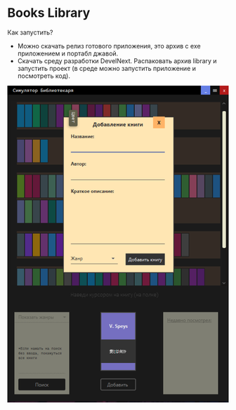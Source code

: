 # Books Library

Как запустить?
- Можно скачать релиз готового приложения, это архив с exe приложением и портабл джавой.
- Скачать среду разработки DevelNext. Распаковать архив library и запустить проект (в среде можно запустить приложение и посмотреть код).

![Image alt](https://github.com/berserk-dev/library/blob/main/intro.png)


